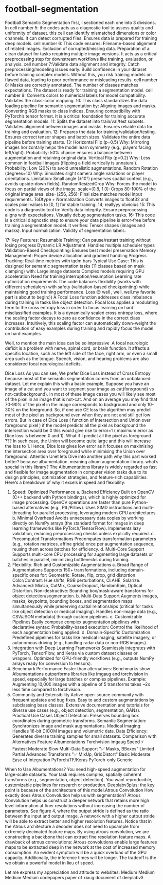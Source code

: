 # football-segmentation
Football Semantic Segmentation
first, I sectioned each one into 3 divisions.
In cell number 5:                                                                                                                                                                          the codes acts as a diagnostic tool to assess quality and uniformity of dataset. this cell can identify mismatched dimensions or color channels. It can detect corrupted files. Ensures data is prepared for training deep models.
cell number 6:
This code ensures:
Filename-based alignment of related images.
Exclusion of corrupted/missing data.
Preparation of a clean dataset for tasks requiring multiple image versions.
It acts as a critical preprocessing step for downstream workflows like training, evaluation, or analysis.
cell number 7:Validate data alignment and integrity.
Catch preprocessing/modeling issues early.
Build confidence in your dataset before training complex models.
Without this, you risk training models on flawed data, leading to poor performance or misleading results.
cell number 8:
Masks are correctly annotated.
The number of classes matches expectations.
The dataset is ready for training a segmentation model.
cell number 9:
Converts colors to numerical labels for model compatibility.
Validates the class-color mapping.
10:
This class standardizes the data loading pipeline for semantic segmentation by:
Aligning images and masks.
Converting RGB masks to class indices.
Ensuring compatibility with PyTorch’s tensor format.
It is a critical foundation for training accurate segmentation models.
11:
Splits the dataset into train/val/test subsets.
Validates alignment between images and masks.
Ensures reliable data for training and evaluation.
12:
Prepares the data for training/validation/testing.
Ensures correct tensor shapes and batch sizes.
Validates the entire data pipeline before training starts.
13:
Horizontal Flip (p=0.5)
Why: Mirroring images horizontally helps the model learn symmetry (e.g., players facing left/right).
Probability: 50% chance ensures a balance between augmentation and retaining original data.
Vertical Flip (p=0.2)
Why: Less common in football images (flipping a field vertically is unnatural).
Probability: Low (20%) to avoid unrealistic augmentations.
Random Rotation (degrees=10)
Why: Simulates slight camera angle variations or player orientations.
Limitation: Small angle (±10°) preserves spatial context (e.g., avoids upside-down fields).
RandomResizedCrop
Why: Forces the model to focus on partial views of the image.
scale=(0.8, 1.0): Crops 80-100% of the original image area.
size=(256, 256): Final size matches model input requirements.
ToDtype + Normalization
Converts images to float32 and scales pixel values to [0, 1] for stable training.
14;
reallyyy obvioius
15:
This code is a diagnostic tool to:
Verify data integrity.
Ensure preprocessing aligns with expectations.
Visually debug segmentation tasks.
16:
This code is a critical diagnostic step to ensure your data pipeline is error-free before training a segmentation model. It verifies:
Tensor shapes (images and masks).
Input normalization.
Validity of segmentation labels.

17:
Key Features:
Resumable Training: Can pause/restart training without losing progress
Dynamic LR Adjustment: Handles multiple scheduler types
Validation-Based Checkpointing: Ensures best model preservation
Memory Management: Proper device allocation and gradient handling
Progress Tracking: Real-time metrics with tqdm bars
Typical Use Case:
This is designed for semantic segmentation tasks (11 classes based on mask clamping) with:
Large image datasets
Complex models requiring GPU acceleration
Need for training interruption/resumption
Learning rate optimization requirements
The code balances flexibility (works with different schedulers) with safety (validation-based checkpointing) while maintaining good training performance.
Loss 😍
well , well, well.my favorite part is about to begin:))  A Focal Loss function addresses class imbalance during training in tasks like object detection. Focal loss applies a modulating term to the cross entropy loss in order to focus learning on hard misclassified examples. It is a dynamically scaled cross entropy loss, where the scaling factor decays to zero as confidence in the correct class increases. Intuitively, this scaling factor can automatically down-weight the contribution of easy examples during training and rapidly focus the model on hard examples.       

Well, to mention the main idea can be so impressive .A focal neurologic deficit is a problem with nerve, spinal cord, or brain function. It affects a specific location, such as the left side of the face, right arm, or even a small area such as the tongue. Speech, vision, and hearing problems are also considered focal neurological deficits.

Dice Loss
As you can see, We prefer Dice Loss instead of Cross Entropy because most of the semantic segmentation comes from an unbalanced dataset. Let me explain this with a basic example,
Suppose you have an image of a cat and you want to segment your image as cat(foreground) vs not-cat(background).
In most of these image cases you will likely see most of the pixel in an image that is not-cat. And on an average you may find that 70-90% of the pixel in the image corresponds to background and only 10-30% on the foreground.
So, if one use CE loss the algorithm may predict most of the pixel as background even when they are not and still get low errors.
But in case of Dice Loss ( function of Intersection and Union over foreground pixel ) if the model predicts all the pixel as background the intersection would be 0 this would give rise to error=1 ( maximum error as Dice loss is between 0 and 1).
What if I predict all the pixel as foreground ???
In such case, the Union will become quite large and this will increase the loss to 1.
Hence, Dice loss gives low error as it focuses on maximising the intersection area over foreground while minimising the Union over foreground.
Attention Unet
lets Dive into another path
why this part worked better? because albumentation. meaning album augmentation library.
what’s special in this library?
The Albumentations library is widely regarded as fast and flexible for image augmentation in computer vision tasks due to its design principles, optimization strategies, and feature-rich capabilities. Here's a breakdown of why it excels in speed and flexibility:
1. Speed: Optimized Performance
a. Backend Efficiency
Built on OpenCV (C++ backend with Python bindings), which is highly optimized for image processing. OpenCV operations are faster than pure Python-based alternatives (e.g., PIL/Pillow).
Uses SIMD instructions and multi-threading for parallel processing, leveraging modern CPU architectures.
b. Minimal Overhead
Avoids unnecessary data copies by working directly on NumPy arrays (the standard format for images in deep learning frameworks like PyTorch/TensorFlow).
Implements lazy validation, reducing preprocessing checks unless explicitly required.
c. Precomputed Transformations
Precomputes transformation parameters (e.g., rotation matrices, affine grids) once per augmentation sequence, reusing them across batches for efficiency.
d. Multi-Core Support
Supports multi-core CPU processing for augmenting large datasets or batches in parallel, minimizing bottlenecks during training.
2. Flexibility: Rich and Customizable Augmentations
a. Broad Range of Augmentations
Supports 150+ transformations, including domain-specific ones for:
Geometric: Rotate, flip, crop, grid distortion.
Color/Contrast: Hue shifts, RGB perturbations, CLAHE, Solarize.
Advanced: MixUp, CutMix, CoarseDropout, RandomRain, Optical Distortion.
Non-destructive: Bounding box/mask-aware transforms for object detection/segmentation.
b. Multi-Data Support
Augments images, masks, keypoints, bounding boxes, and segmentation maps simultaneously while preserving spatial relationships (critical for tasks like object detection or medical imaging).
Handles non-image data (e.g., CSV/JSON metadata) through custom pipelines.
c. Customizable Pipelines
Easily compose complex augmentation pipelines with declarative syntax:
Probability-based execution: Control the likelihood of each augmentation being applied.
d. Domain-Specific Customization
Predefined pipelines for tasks like medical imaging, satellite imagery, or autonomous driving (e.g., handling radar data or non-RGB images).
3. Integration with Deep Learning Frameworks
Seamlessly integrates with PyTorch, TensorFlow, and Keras via custom dataset classes or wrappers.
Optimized for GPU-friendly workflows (e.g., outputs NumPy arrays ready for conversion to tensors).
4. Benchmark Performance
Faster than alternatives: Benchmarks show Albumentations outperforms libraries like imgaug and torchvision in speed, especially for large batches or complex pipelines.
Example: Augmenting 10,000 images with a pipeline of 5 transforms takes ~2x less time compared to torchvision.
5. Community and Extensibility
Active open-source community with frequent updates and bug fixes.
Easy to add custom augmentations by subclassing base classes.
Extensive documentation and tutorials for diverse use cases (e.g., object detection, segmentation, GANs).
Practical Use Cases
Object Detection: Preserves bounding box coordinates during geometric transforms.
Semantic Segmentation: Synchronizes image and mask augmentations.
Medical Imaging: Handles 16-bit DICOM images and volumetric data.
Data Efficiency: Generates diverse training samples for small datasets.
Comparison with Alternatives
Feature	Albumentations	Torchvision	imgaug
Speed	⚡ Fastest	Moderate	Slow
Multi-Data Support	"✅ Masks, BBoxes"	Limited	Partial
Advanced Transforms	"✅ MixUp, GridDistort"	Basic	Moderate
Ease of Integration	PyTorch/TF/Keras	PyTorch-only	Generic


When to Use Albumentations?
You need high-speed augmentation for large-scale datasets.
Your task requires complex, spatially coherent transforms (e.g., segmentation, object detection).
You want reproducible, customizable pipelines for research or production.
Deeplabv3plus:
the key point is because of the architecture of this model.Atrous Convolution
How exactly does Atrous Convolution help us with segmentation?
Atrous Convolution helps us construct a deeper network that retains more high level information at finer resolutions without increasing the number of parameters. See figure 4, where the output stride is defined as the ratio between the input and output image. A network with a higher output stride will be able to extract better and higher resolution features.
Notice that in the Atrous architecture a decoder does not need to upsample from extremely decimated feature maps. By using atrous convolution, we are constructing a backbone that can extract fine resolution feature maps.
A drawback of atrous convolutions: Atrous convolutions enable large features maps to be extracted deep in the network at the cost of increased memory consumption. An evident symptom will be a quick overload of the GPU capacity. Additionally, the inference times will be longer. The tradeoff is the we obtain a powerful model in lieu of speed.

Let me express my appreciation and attitude to websites:
Medium
Medium
Medium
Medium
codepapers
paper of xiaug
document of deeplabv3
